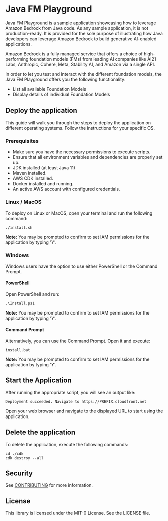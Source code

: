 # Java FM Playground

Java FM Playground is a sample application showcasing how to leverage Amazon Bedrock from Java code. 
As any sample application, it is not production-ready. It is provided for the sole purpose of illustrating 
how Java developers can leverage Amazon Bedrock to build generative AI-enabled applications.

Amazon Bedrock is a fully managed service that offers a choice of high-performing foundation models (FMs) from 
leading AI companies like AI21 Labs, Anthropic, Cohere, Meta, Stability AI, and Amazon via a single API.

In order to let you test and interact with the different foundation models, the Java FM Playground offers you
the following functionality:

- List all available Foundation Models
- Display details of individual Foundation Models

## Deploy the application

This guide will walk you through the steps to deploy the application on different operating systems.
Follow the instructions for your specific OS.

### Prerequisites
- Make sure you have the necessary permissions to execute scripts.
- Ensure that all environment variables and dependencies are properly set up.
- JDK installed (at least Java 11)
- Maven installed. 
- AWS CDK installed. 
- Docker installed and running.
- An active AWS account with configured credentials.

### Linux / MacOS
To deploy on Linux or MacOS, open your terminal and run the following command:

```
./install.sh
```

**Note:** You may be prompted to confirm to set IAM permissions for the application by typing 'Y'.

### Windows

Windows users have the option to use either PowerShell or the Command Prompt.

#### PowerShell

Open PowerShell and run:

```
.\Install.ps1
```

**Note:** You may be prompted to confirm to set IAM permissions for the application by typing 'Y'.

#### Command Prompt

Alternatively, you can use the Command Prompt. Open it and execute:

```
install.bat
```

**Note:** You may be prompted to confirm to set IAM permissions for the application by typing 'Y'.

## Start the Application
After running the appropriate script, you will see an output like:

```
Deployment succeeded. Navigate to https://PREFIX.cloudfront.net
```

Open your web browser and navigate to the displayed URL to start using the application.

## Delete the application

To delete the application, execute the following commands:

```     
cd ./cdk
cdk destroy --all
```

## Security

See [CONTRIBUTING](CONTRIBUTING.md#security-issue-notifications) for more information.

## License

This library is licensed under the MIT-0 License. See the LICENSE file.
